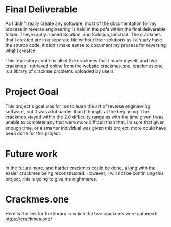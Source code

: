 # Final Deliverable
As I didn't really create any software, most of the documentation for my process in reverse engineering is held in the pdfs within the final deliverable folder. Theyre aptly named Solution, and Solution_Ionchad.
The crackmes that I created are in a seperate file without their solutions as I already have the source code, it didn't make sense to document my process for reversing what I created.

This repository contains all of the crackmes that I made myself, and two crackmes I retrieved online from the website crackmes.one. crackmes.one is a library of crackme problems uploaded by users. 

# Project Goal
This project's goal was for me to learn the art of reverse engineering software, but It was a lot harder than I thought at the beginning. The crackmes stayed within the 2.0 difficulty range as with the time given I was unable to complete any that were more difficult than that. Im sure that given enough time, or a smarter individual was given this project, more could have been done for this project.
# Future work
In the future more, and harder crackmes could be done, a long with the easier crackmes being reconstructed. However, I will not be continiung this project, this is going to give me nightmares.

# Crackmes.one
Here is the link for the library in which the two crackmes were gathered: https://crackmes.one/
